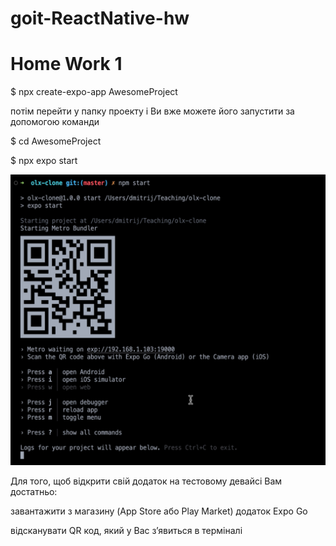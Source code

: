 # goit-ReactNative-hw

<h1>Home Work 1</h1>

$ npx create-expo-app AwesomeProject</p>
потім перейти у папку проекту і Ви вже можете його запустити за допомогою команди</p>
$ cd AwesomeProject</p>
$ npx expo start</p>

![Alt text](image.png)

Для того, щоб відкрити свій додаток на тестовому девайсі Вам достатньо:</p>

завантажити з магазину (App Store або Play Market) додаток Expo Go</p>
відсканувати QR код, який у Вас з’явиться в терміналі</p>

